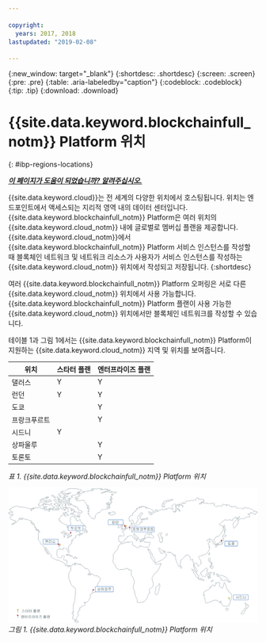 ```yaml
---

copyright:
  years: 2017, 2018
lastupdated: "2019-02-08"

---
```


{:new_window: target="_blank"}
{:shortdesc: .shortdesc}
{:screen: .screen}
{:pre: .pre}
{:table: .aria-labeledby="caption"}
{:codeblock: .codeblock}
{:tip: .tip}
{:download: .download}


# {{site.data.keyword.blockchainfull_notm}} Platform 위치
{: #ibp-regions-locations}


***[이 페이지가 도움이 되었습니까? 알려주십시오.](https://www.surveygizmo.com/s3/4501493/IBM-Blockchain-Documentation)***


{{site.data.keyword.cloud}}는 전 세계의 다양한 위치에서 호스팅됩니다. 위치는 엔드포인트에서 액세스되는 지리적 영역 내의 데이터 센터입니다. {{site.data.keyword.blockchainfull_notm}} Platform은 여러 위치의 {{site.data.keyword.cloud_notm}} 내에 글로벌로 멤버십 플랜을
제공합니다. {{site.data.keyword.cloud_notm}}에서 {{site.data.keyword.blockchainfull_notm}} Platform 서비스 인스턴스를 작성할 때 블록체인 네트워크 및 네트워크 리소스가 사용자가 서비스 인스턴스를 작성하는 {{site.data.keyword.cloud_notm}} 위치에서 작성되고 저장됩니다.
{:shortdesc}

여러 {{site.data.keyword.blockchainfull_notm}} Platform 오퍼링은 서로 다른 {{site.data.keyword.cloud_notm}} 위치에서
사용 가능합니다. {{site.data.keyword.blockchainfull_notm}} Platform 플랜이 사용 가능한 {{site.data.keyword.cloud_notm}} 위치에서만
블록체인 네트워크를 작성할 수 있습니다.

테이블 1과 그림 1에서는 {{site.data.keyword.blockchainfull_notm}} Platform이 지원하는 {{site.data.keyword.cloud_notm}} 지역 및 위치를 보여줍니다.

| 위치 | 스타터 플랜 | 엔터프라이즈 플랜 |
|--------|----------|----------|
| 댈러스 | Y | Y |
| 런던 | Y | Y |
| 도쿄 |  | Y |
| 프랑크푸르트 |  | Y |
| 시드니 | Y |  |
| 상파울루 |  | Y |
| 토론토 |  | Y |

_표 1. {{site.data.keyword.blockchainfull_notm}} Platform 위치_


![{{site.data.keyword.blockchainfull_notm}} Platform 위치](../images/ibp_regions.png "{{site.data.keyword.blockchainfull_notm}} Platform 위치")  
_그림 1. {{site.data.keyword.blockchainfull_notm}} Platform 위치_

